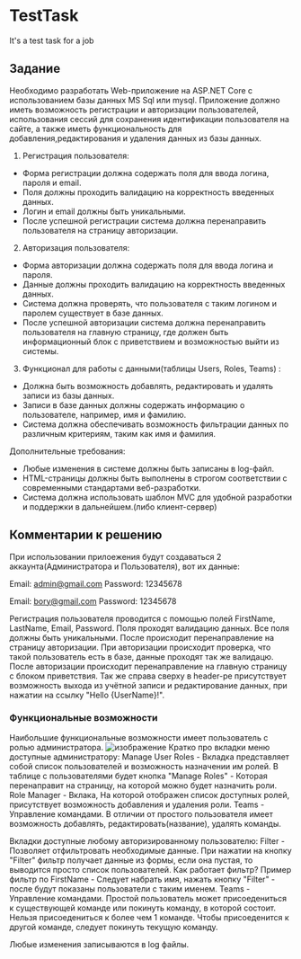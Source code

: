# TestTask
It's a test task for a job

## Задание
Необходимо разработать Web-приложение на ASP.NET Core с использованием базы данных MS Sql или mysql. Приложение должно иметь возможность регистрации и авторизации пользователей, использования сессий для сохранения идентификации пользователя на сайте, а также иметь функциональность для добавления,редактирования и удаления данных из базы данных.

1. Регистрация пользователя:
- Форма регистрации должна содержать поля для ввода логина, пароля и email.
- Поля должны проходить валидацию на корректность введенных данных.
- Логин и email должны быть уникальными.
- После успешной регистрации система должна перенаправить пользователя на страницу авторизации.

2. Авторизация пользователя:
- Форма авторизации должна содержать поля для ввода логина и пароля.
- Данные должны проходить валидацию на корректность введенных данных.
- Система должна проверять, что пользователя с таким логином и паролем существует в базе данных.
- После успешной авторизации система должна перенаправить пользователя на главную страницу, где должен быть информационный блок с приветствием и возможностью выйти из системы.

3. Функционал для работы с данными(таблицы Users, Roles, Teams) :
- Должна быть возможность добавлять, редактировать и удалять записи из базы данных.
- Записи в базе данных должны содержать информацию о пользователе, например, имя и фамилию.
- Система должна обеспечивать возможность фильтрации данных по различным критериям, таким как имя и фамилия.

Дополнительные требования:
- Любые изменения в системе должны быть записаны в log-файл.
- HTML-страницы должны быть выполнены в строгом соответствии с современными стандартами веб-разработки.
- Система должна использовать шаблон MVC для удобной разработки и поддержки в дальнейшем.(либо клиент-сервер)

## Комментарии к решению
При использовании прилоежения будут создаваться 2 аккаунта(Администратора и Пользователя), вот их данные:

Email: admin@gmail.com
Password: 12345678

Email: bory@gmail.com
Password: 12345678

Регистрация пользователя проводится с помощью полей FirstName, LastName, Email, Password. Поля проходят валидацию данных. Все поля должны быть уникальными. После происходит перенаправление на страницу авторизации.
При авторизации происходит проверка, что такой пользователь есть в базе, данные проходят так же валидацю. После авторизации происходит перенаправление на главную страницу с блоком приветствия. Так же справа сверху в header-ре присутствует возможность выхода из учётной записи и редактирование данных, при нажатии на ссылку "Hello {UserName}!".

### Функциональные возможности
Наибольшие функциональные возможности имеет пользователь с ролью администратора.
![изображение](https://user-images.githubusercontent.com/78400784/233780256-fee8719d-d31b-4b7c-8c3e-74304a5e9eb0.png)
Кратко про вкладки меню доступные администратору:
Manage User Roles - Вкладка представляет собой список пользователей и возможность назначении им ролей. В таблице с пользователями будет кнопка "Manage Roles" - Которая перенаправит на страницу, на которой можно будет назначить роли.
Role Manager - Вклака, На которой отображен список доступных ролей, присутствует возможность добавления и удаления роли.
Teams - Управление командами. В отличии от простого пользователя имеет возможность добавлять, редактировать(название), удалять команды.

Вкладки доступные любому авторизированному пользователю:
Filter - Позволяет отфильтровать необходимые данные. При нажатии на кнопку "Filter" фильтр получает данные из формы, если она пустая, то выводится просто список пользователей. Как работает фильтр? Пример фильтр по FirstName - Следует набрать имя, нажать кнопку "Filter" - после будут показаны пользователи с таким именем.
Teams - Управление командами. Простой пользователь может присоедениться к существующей команде или покинуть команду, в которой состоит. Нельзя присоедениться к более чем 1 команде. Чтобы присоеденится к другой команде, следует покинуть текущую команду.

Любые изменения записываются в log файлы.
